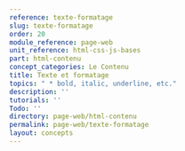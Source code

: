 ```yaml
---
reference: texte-formatage
slug: texte-formatage
order: 20
module_reference: page-web
unit_reference: html-css-js-bases
part: html-contenu
concept_categories: Le Contenu
title: Texte et formatage
topics: " * bold, italic, underline, etc."
description: ''
tutorials: ''
Todo: ''
directory: page-web/html-contenu
permalink: page-web/texte-formatage
layout: concepts
---
```

